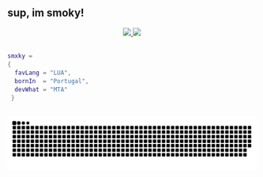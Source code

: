 ## sup, im smoky!
<div align="center">
  <a href="https://github.com/yk0ms">
  <img height="180em" src="https://github-readme-stats.vercel.app/api?username=yk0ms&show_icons=true&theme=github_dark&include_all_commits=true&count_private=true"/>
  <img height="100em" src="https://github-readme-stats.vercel.app/api/top-langs/?username=yk0ms&layout=compact&langs_count=4&theme=github_dark"/>
</div>

  ##
 
  ```lua
  smxky = 
  {
    favLang = "LUA",
    bornIn  = "Portugal",
    devWhat = "MTA"
   }
   ```
 
  ##
 
  ![Snake animation](https://github.com/yk0ms/yk0ms/blob/output/github-contribution-grid-snake.svg)
 
</div>

